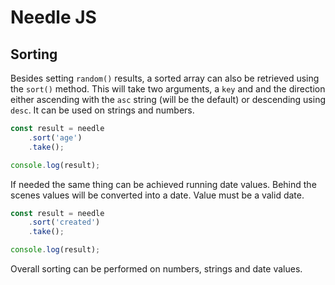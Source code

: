 # Needle JS

## Sorting
Besides setting `random()` results, a sorted array can also be retrieved using the `sort()` method. This will take 
two arguments, a `key` and and the direction either ascending with the `asc` string (will be the default) or 
descending using `desc`. It can be used on strings and numbers. 
```javascript
const result = needle
    .sort('age')
    .take();

console.log(result);
``` 
If needed the same thing can be achieved running date values. Behind the scenes values will be converted into a date. 
Value must be a valid date.
```javascript
const result = needle
    .sort('created')
    .take();

console.log(result);
``` 

Overall sorting can be performed on numbers, strings and date values. 
